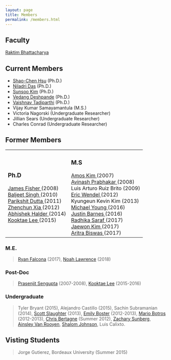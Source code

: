```yaml
---
layout: page
title: Members
permalink: /members.html
---
```


## Faculty
[Raktim Bhattacharya](http://engineering.tamu.edu/aerospace/people/rbhattacharya)
<!--- [Full CV](/pdfs/raktim-cv.pdf) -->

## Current Members
* [Shao-Chen Hsu](https://www.linkedin.com/pub/hsu-shao-chen/87/b98/b74) (Ph.D.)
* [Niladri Das](https://www.linkedin.com/in/niladri-das-40b55020) (Ph.D.)
* [Sunsoo Kim](https://www.linkedin.com/in/sunsoo-kim-1222a511b) (Ph.D.)
* [Vedang Deshpande](https://www.linkedin.com/in/vedang-deshpande/) (Ph.D.)
* [Vaishnav Tadiparthi](https://www.linkedin.com/in/vaishnav-tadiparthi-0453b923/) (Ph.D.)
* Vijay Kumar Samayamantula (M.S.)
* Victoria Nagorski (Undergraduate Researcher)
* Jillian Sears (Undergraduate Researcher)
* Charles Conrad (Undergraduate Researcher)

## Former Members

<table>
 <td>
 <h3> Ph.D </h3>
 <a href="https://www.linkedin.com/in/james-fisher-0ba9798b"> James Fisher </a> (2008) <br>
 <a href="http://www.linkedin.com/pub/baljeet-singh/18/9b8/903"> Baljeet Singh </a> (2010) <br>
 <a href="http://www.linkedin.com/pub/parikshit-dutta/13/62b/7a8"> Parikshit Dutta </a> (2011) <br>
 <a href="http://www.linkedin.com/pub/zhenchun-xia/10/633/129"> Zhenchun Xia </a> (2012) <br>
 <a href="https://www.abhishekhalder.org"> Abhishek Halder </a> (2014) <br>
 <a href="https://sites.google.com/view/kooktaelee"> Kooktae Lee </a> (2015)
 </td>
 <td>
 <h3> M.S </h3>
 <a href="http://www.linkedin.com/pub/amos-kim/2b/63a/69"> Amos Kim </a> (2007) <br>
 <a href="http://www.linkedin.com/pub/avinash-prabhakar/4/3b3/464"> Avinash Prabhakar </a> (2008) <br>
 Luis Arturo Ruiz Brito (2009) <br>
 <a href="hhttp://www.linkedin.com/in/ericdbw"> Eric Wendel </a> (2012) <br>
 Kyungeun Kevin Kim (2013) <br>
 <a href="http://www.linkedin.com/pub/michael-young/76/119/738?trk=pub-pbmap"> Michael Young </a> (2016)<br>
 <a href="https://www.linkedin.com/in/justinbarnes2013"> Justin Barnes </a> (2016)<br>
 <a href="https://in.linkedin.com/in/radhika-saraf-93232498"> Radhika Saraf </a> (2017)<br>
 <a href="https://www.linkedin.com/in/jwkim8804"> Jaewon Kim </a> (2017) <br>
 <a href="https://www.linkedin.com/in/aritrabiswas"> Aritra Biswas </a> (2017) <br>
 </td>
</table>

### M.E.
> [Ryan Falcona](https://www.linkedin.com/in/ryan-falcona-952316146/) (2017), [Noah Lawrence](https://www.linkedin.com/in/noah-lawrence-abab34171) (2018) 


### Post-Doc
> [Prasenjit Sengupta](http://www.linkedin.com/in/prasenjitsengupta) (2007-2008), [Kooktae Lee](https://sites.google.com/view/kooktaelee) (2015-2016)


### Undergraduate 
> Tyler Bryant (2015), Alejandro Castillo (2015), Sachin Subramanian (2014), [Scott Slaughter](http://www.linkedin.com/pub/scott-slaughter/31/4a9/ba0) (2013), [Emily Boster](http://www.linkedin.com/pub/emily-boster/80/183/b89) (2012-2013), [Mario Botros](http://www.linkedin.com/pub/mario-botros/51/6b2/559) (2012-2013), [Chris Bertagne](http://www.linkedin.com/pub/christopher-bertagne/63/2b9/711) (Summer 2012), [Zachary Sunberg](http://www.linkedin.com/pub/zachary-sunberg/24/669/540), [Ainsley Van Rooyen](http://www.linkedin.com/pub/ainsley-van-rooyen/32/59b/715), [Shalom Johnson](http://www.linkedin.com/pub/shalom-johnson/25/135/55), Luis Calixto.

## Visting Students
> Jorge Gutierez, Bordeaux University (Summer 2015)


